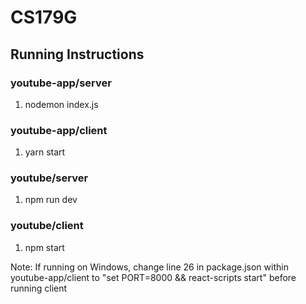 # CS179G

## Running Instructions


### youtube-app/server

1. nodemon index.js

### youtube-app/client

1. yarn start


### youtube/server

1. npm run dev

### youtube/client

1. npm start

Note: If running on Windows, change line 26 in package.json within youtube-app/client to "set PORT=8000 && react-scripts start" before running client
